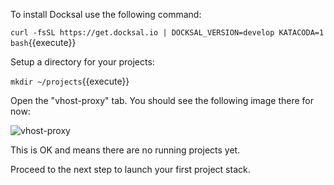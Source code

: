 To install Docksal use the following command:

`curl -fsSL https://get.docksal.io | DOCKSAL_VERSION=develop KATACODA=1 bash`{{execute}}

Setup a directory for your projects:

`mkdir ~/projects`{{execute}}

Open the "vhost-proxy" tab. You should see the following image there for now:

![vhost-proxy](http://i.imgur.com/nt9ZFBt.jpg)

This is OK and means there are no running projects yet.

Proceed to the next step to launch your first project stack.
